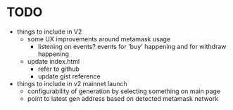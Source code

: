 # TODO
- things to include in V2
  - some UX improvements around metamask usage
    - listening on events? events for 'buy' happening and for withdraw happening
  - update index.html
    - refer to github
    - update gist reference
- things to include in v2 mainnet launch
  - configurability of generation by selecting something on main page
  - point to latest gen address based on detected metamask network
